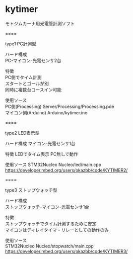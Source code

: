# kytimer

モトジムカーナ用光電管計測ソフト

====

type1 PC計測型

ハード構成  
PC-マイコン-光電センサ2台  

特徴  
PC側でタイム計測  
スタートとゴールが別  
同時に複数台コースイン可能  

使用ソース  
PC側(Processing) Server/Processing/Processing.pde  
マイコン側(Arduino) Arduino/kytimer.ino  

====

type2 LED表示型

ハード構成
マイコン-光電センサ1台

特徴
LEDでタイム表示
PC無しで動作

使用ソース
STM32Nucleo Nucleo/led/main.cpp
https://developer.mbed.org/users/okazbb/code/KYTIMER2/  

====

type3 ストップウォッチ型

ハード構成  
ストップウォッチ-マイコン-光電センサ1台  

特徴  
ストップウォッチでタイム計測するために安定  
マイコンはディレイタイマ・リレーとしての動作のみ  

使用ソース  
STM32Nucleo Nucleo/stopwatch/main.cpp  
https://developer.mbed.org/users/okazbb/code/KYTIMER3/  

